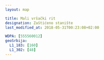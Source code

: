 ```yaml
---
layout: map

title: Mali vršački rit
designation: Zaštićeno stanište
last_modified_at: 2018-05-31T00:23:08+02:00

WDPA: [555560012]
geoSrbija:
  L1_183: [160]
  L1_302: [48]
---
```

